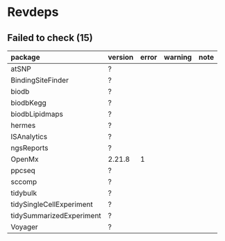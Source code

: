 # Revdeps

## Failed to check (15)

|package                  |version |error |warning |note |
|:------------------------|:-------|:-----|:-------|:----|
|atSNP                    |?       |      |        |     |
|BindingSiteFinder        |?       |      |        |     |
|biodb                    |?       |      |        |     |
|biodbKegg                |?       |      |        |     |
|biodbLipidmaps           |?       |      |        |     |
|hermes                   |?       |      |        |     |
|ISAnalytics              |?       |      |        |     |
|ngsReports               |?       |      |        |     |
|OpenMx                   |2.21.8  |1     |        |     |
|ppcseq                   |?       |      |        |     |
|sccomp                   |?       |      |        |     |
|tidybulk                 |?       |      |        |     |
|tidySingleCellExperiment |?       |      |        |     |
|tidySummarizedExperiment |?       |      |        |     |
|Voyager                  |?       |      |        |     |

